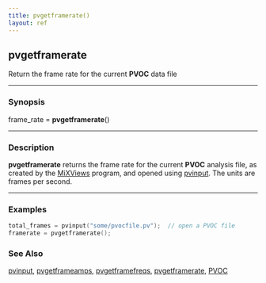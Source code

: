 ```yaml
---
title: pvgetframerate()
layout: ref
---
```


## pvgetframerate

Return the frame rate for the current **PVOC** data file

-----

### Synopsis

frame_rate = **pvgetframerate**()

-----

### Description

**pvgetframerate** returns the frame rate for the current **PVOC** analysis file, as created by the
[MiXViews](https://music.columbia.edu/~doug/MixViews/MiXViews.html)
program, and opened using [pvinput](pvinput.html).  The units are frames per second.

-----

### Examples

```cpp
total_frames = pvinput("some/pvocfile.pv");  // open a PVOC file
framerate = pvgetframerate();
```

### See Also

[pvinput](pvinput.html), [pvgetframeamps](pvgetframeamps.html), [pvgetframefreqs](pvgetframefreqs.html), [pvgetframerate](pvgetframerate.html), [PVOC](../instruments/PVOC.html)

